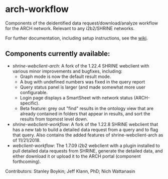 # arch-workflow
Components of the deidentified data request/download/analyze workflow for the ARCH network. Relevant to any i2b2/SHRINE networks.

For further documentation, including setup instructions, see the [wiki](https://github.com/ARCH-commons/arch-workflow/wiki).

## Components currently available:

* _shrine-webclient-arch_: A fork of the 1.22.4 SHRINE webclient with various minor improvements and bugfixes, including:
   * Graph mode is now the default result mode.
   * A bug with undefined numbers was fixed in the query report
   * Query status panel is larger (and made somewhat more user configurable.
   * Login page displays a SmartSheet with network status (ARCH-specific).
   * Beta feature: grey out "find" results in the ontology view that are already contained in folders that appear in results, and sort the results from topmost level down.
* _shrine-webclient-workflow_: A fork of the 1.22.8 SHRINE webclient that has a new tab to build a detailed data request from a query and to flag that query. Also contains the added features of shrine-webclient-arch as of 11/21/2018.
* _webclient-workflow_: The 1.7.09 i2b2 webclient with a plugin installed to pull detailed data requests from SHRINE, generate the detailed data, and either download it or upload it to the ARCH portal (component forthcoming).

Contributors: Stanley Boykin; Jeff Klann, PhD; Nich Wattanasin
